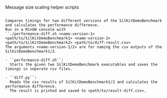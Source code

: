<!--
SPDX-FileCopyrightText: 2023 Vector Informatik GmbH

SPDX-License-Identifier: MIT
-->

Message size scaling helper scripts
~~~~~~~~~~~~~~~~~~~~~~~~~~~~~~~~~~~

Compares timings for two different versions of the SilKitDemoBenchmark and calculates the performance difference.
Run in a MinGW console with 
``./performance-diff.sh <name-version-1> <path/to/SilKitDemoBenchmark1> <name-version-2> <path/to/SilKitDemoBenchmark2> <path/to/diff-result.csv>
The arguments <name-version-1/2> are for naming the csv outputs of the SilKitDemoBenchmark1/2. 

- ``performance-diff.sh``:
  Starts the given two SilKitDemoBenchmark executables and saves the timings in seperate csv files.
  
- ``diff.py``:
  Reads the csv results of SilKitDemoBenchmark1/2 and calculates the performance difference.
  The result is printed and saved to <path/to/result-diff.csv>.
